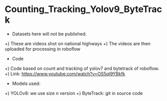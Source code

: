 # Counting_Tracking_Yolov9_ByteTrack
- Datasets here will not be published.
  
+) These are videos shot on national highways
+) The videos are then uploaded for processing in roboflow
- Code
  
+) Code based on count and tracking of yolov7 and bytetrack of roboflow.
+) Link: https://www.youtube.com/watch?v=OS5qI9YBkfk
- Models used:
  
+) YOLOv8: we use size n version
+) ByteTrack: git in source code
